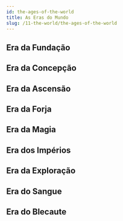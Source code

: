 ```yaml
---
id: the-ages-of-the-world
title: As Eras do Mundo
slug: /11-the-world/the-ages-of-the-world
---
```


## Era da Fundação

## Era da Concepção

## Era da Ascensão

## Era da Forja

## Era da Magia

## Era dos Impérios

## Era da Exploração

## Era do Sangue


## Era do Blecaute